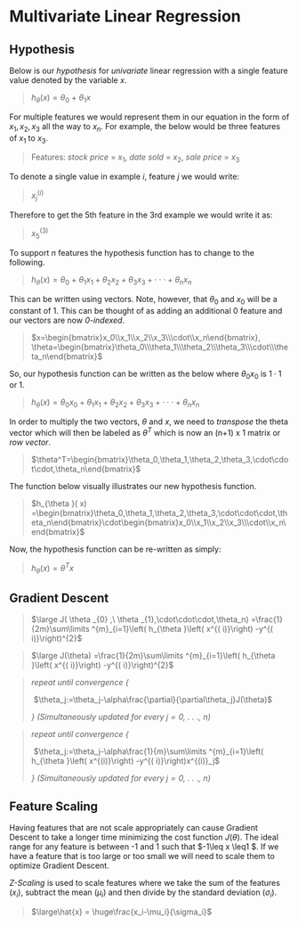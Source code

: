 # Multivariate Linear Regression

## Hypothesis

Below is our *hypothesis* for *univariate* linear regression with a single feature value denoted by the variable $x$.

> $h_{\theta }( x) =\theta _{0} \ +\ \theta _{1} x$

For multiple features we would represent them in our equation in the form of $x_1, x_2, x_3$ all the way to $x_n$. For example, the below would be three features of $x_1$ to $x_3$.

> Features: *stock price* = $x_1$, *date sold* = $x_2$, *sale price* = $x_3$

To denote a single value in example $i$, feature $j$ we would write:

> $x^{(i)}_j$

Therefore to get the 5th feature in the 3rd example we would write it as:

> $x^{(3)}_5$

To support $n$ features the hypothesis function has to change to the following.

> $h_{\theta }( x) =\theta _{0} \ +\ \theta _1x_1+ \theta _2x_2+ \theta _3x_3+\cdot\cdot\cdot+ \theta _nx_n$

This can be written using vectors. Note, however, that $\theta_0$ and $x_0$ will be a constant of 1. This can be thought of as adding an additional 0 feature and our vectors are now *0-indexed*.

> $x=\begin{bmatrix}x_0\\x_1\\x_2\\x_3\\\cdot\\x_n\end{bmatrix}, \theta=\begin{bmatrix}\theta_0\\\theta_1\\\theta_2\\\theta_3\\\cdot\\\theta_n\end{bmatrix}$

So, our hypothesis function can be written as the below where $\theta _0x_0$ is $1\cdot1$ or 1.

> $h_{\theta }( x) =\theta _0x_0 +\theta _1x_1+ \theta _2x_2+ \theta _3x_3+\cdot\cdot\cdot+ \theta _nx_n$

In order to multiply the two vectors, $\theta$ and $x$, we need to *transpose* the theta vector which will then be labeled as $\theta^T$ which is now an (n+1) x 1 matrix or *row vector*.

> $\theta^T=\begin{bmatrix}\theta_0,\theta_1,\theta_2,\theta_3,\cdot\cdot\cdot,\theta_n\end{bmatrix}$

The function below visually illustrates our new hypothesis function.

> $h_{\theta }( x) =\begin{bmatrix}\theta_0,\theta_1,\theta_2,\theta_3,\cdot\cdot\cdot,\theta_n\end{bmatrix}\cdot\begin{bmatrix}x_0\\x_1\\x_2\\x_3\\\cdot\\x_n\end{bmatrix}$

Now, the hypothesis function can be re-written as simply:

> $h_{\theta }( x) =\theta^Tx$

## Gradient Descent

> $\large J( \theta _{0} ,\ \theta _{1},\cdot\cdot\cdot,\theta_n) =\frac{1}{2m}\sum\limits ^{m}_{i=1}\left( h_{\theta }\left( x^{( i)}\right) -y^{( i)}\right)^{2}$

> $\large J(\theta) =\frac{1}{2m}\sum\limits ^{m}_{i=1}\left( h_{\theta }\left( x^{( i)}\right) -y^{( i)}\right)^{2}$

>*repeat until convergence {* 
>
>​    $\theta_j:=\theta_j-\alpha\frac{\partial}{\partial\theta_j}J(\theta)$
>
>*} (Simultaneously updated for every $j=0$, . . ., $n$)*

>*repeat until convergence {* 
>
>​    $\theta_j:=\theta_j-\alpha\frac{1}{m}\sum\limits ^{m}_{i=1}\left( h_{\theta }\left( x^{(i)}\right) -y^{( i)}\right)x^{(i)}_j$
>
>*} (Simultaneously updated for every $j=0$, . . ., $n$)*

## Feature Scaling

Having features that are not scale appropriately can cause Gradient Descent to take a longer time minimizing the cost function $J(\theta)$. The ideal range for any feature is between -1 and 1 such that $-1\leq x \leq1 $. If we have a feature that is too large or too small we will need to scale them to optimize Gradient Descent.

*Z-Scaling* is used to scale features where we take the sum of the features ($x_i$), subtract the mean ($\mu_i$)  and then divide by the standard deviation ($\sigma_i$).

> $\large\hat{x} = \huge\frac{x_i-\mu_i}{\sigma_i}$